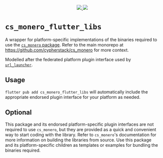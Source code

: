 <p align="center">
  <a href="https://pub.dev/packages/cs_salvium_flutter_libs">
    <img src="https://img.shields.io/pub/v/cs_monero_flutter_libs?label=pub.dev&labelColor=333940&logo=dart">
  </a>
  <a href="https://github.com/invertase/melos">
    <img src="https://img.shields.io/badge/maintained%20with-melos-f700ff.svg?style=flat-square">
  </a>
</p>

# `cs_monero_flutter_libs`
A wrapper for platform-specific implementations of the binaries required to use 
the [`cs_monero` package](https://pub.dev/packages/cs_salvium).  Refer to the 
main monorepo at https://github.com/cypherstack/cs_monero for more context.

Modelled after the federated platform plugin interface used by 
[`url_launcher`](https://github.com/flutter/packages/tree/main/packages/url_launcher).

## Usage
`flutter pub add cs_monero_flutter_libs` will automatically include the 
appropriate endorsed plugin interface for your platform as needed.

## Optional
This package and its endorsed platform-specific plugin interfaces are not 
required to use `cs_monero`, but they are provided as a quick and convenient way 
to start coding with the library.  Refer to `cs_monero`'s documentation for more 
information on building the libraries from source.  Use this package and its 
platform-specific children as templates or examples for bundling the binaries 
required.
